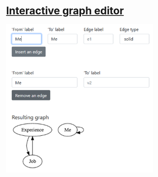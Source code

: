 # [Interactive graph editor](https://br4ch1st0chr0n3.github.io/elm-graph-editor/)

<img src="./README/demo.png" width=400px height=auto;></img>